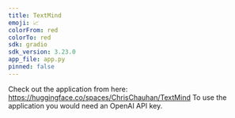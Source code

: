 ```yaml
---
title: TextMind
emoji: 📈
colorFrom: red
colorTo: red
sdk: gradio
sdk_version: 3.23.0
app_file: app.py
pinned: false
---
```


Check out the application from here: https://huggingface.co/spaces/ChrisChauhan/TextMind                                                                                 To use the application you would need an OpenAI API key. 
